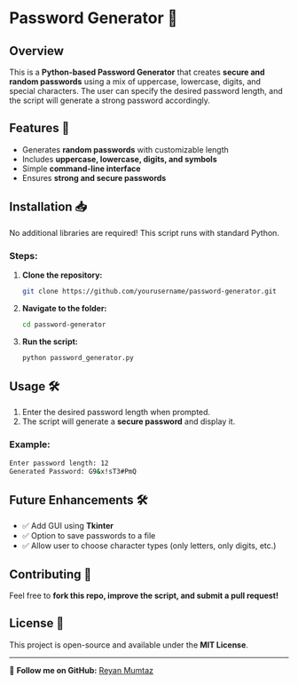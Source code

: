 # Password Generator 🔐

## Overview
This is a **Python-based Password Generator** that creates **secure and random passwords** using a mix of uppercase, lowercase, digits, and special characters. The user can specify the desired password length, and the script will generate a strong password accordingly.

## Features 🚀
- Generates **random passwords** with customizable length
- Includes **uppercase, lowercase, digits, and symbols**
- Simple **command-line interface**
- Ensures **strong and secure passwords**

## Installation 📥
No additional libraries are required! This script runs with standard Python.

### Steps:
1. **Clone the repository:**
   ```sh
   git clone https://github.com/yourusername/password-generator.git
   ```
2. **Navigate to the folder:**
   ```sh
   cd password-generator
   ```
3. **Run the script:**
   ```sh
   python password_generator.py
   ```

## Usage 🛠️
1. Enter the desired password length when prompted.
2. The script will generate a **secure password** and display it.

### Example:
```sh
Enter password length: 12
Generated Password: G9&x!sT3#PmQ
```

## Future Enhancements 🛠️
- ✅ Add GUI using **Tkinter**
- ✅ Option to save passwords to a file
- ✅ Allow user to choose character types (only letters, only digits, etc.)

## Contributing 🤝
Feel free to **fork this repo, improve the script, and submit a pull request!**

## License 📜
This project is open-source and available under the **MIT License**.

---
🔗 **Follow me on GitHub:** [Reyan Mumtaz](https://github.com/RM550)

